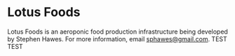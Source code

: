 # Lotus Foods
Lotus Foods is an aeroponic food production infrastructure being developed by Stephen Hawes. For more information, email sphawes@gmail.com. TEST TEST
